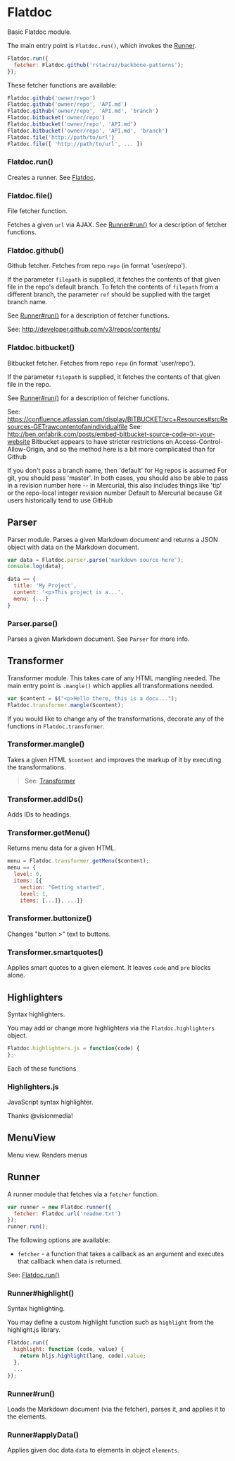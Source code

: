 Flatdoc
=======

Basic Flatdoc module.

The main entry point is `Flatdoc.run()`, which invokes the [Runner].

```js
Flatdoc.run({
  fetcher: Flatdoc.github('rstacruz/backbone-patterns');
});
```

These fetcher functions are available:

```js
Flatdoc.github('owner/repo')
Flatdoc.github('owner/repo', 'API.md')
Flatdoc.github('owner/repo', 'API.md', 'branch')
Flatdoc.bitbucket('owner/repo')
Flatdoc.bitbucket('owner/repo', 'API.md')
Flatdoc.bitbucket('owner/repo', 'API.md', 'branch')
Flatdoc.file('http://path/to/url')
Flatdoc.file([ 'http://path/to/url', ... ])
```



### Flatdoc.run()

Creates a runner.
See [Flatdoc].

### Flatdoc.file()

File fetcher function.

Fetches a given `url` via AJAX.
See [Runner#run()] for a description of fetcher functions.

### Flatdoc.github()

Github fetcher.
Fetches from repo `repo` (in format 'user/repo').

If the parameter `filepath` is supplied, it fetches the contents of that
given file in the repo's default branch. To fetch the contents of
`filepath` from a different branch, the parameter `ref` should be
supplied with the target branch name.

See [Runner#run()] for a description of fetcher functions.

See: http://developer.github.com/v3/repos/contents/

### Flatdoc.bitbucket()

Bitbucket fetcher.
Fetches from repo `repo` (in format 'user/repo').

If the parameter `filepath` is supplied, it fetches the contents of that
given file in the repo.

See [Runner#run()] for a description of fetcher functions.

See: https://confluence.atlassian.com/display/BITBUCKET/src+Resources#srcResources-GETrawcontentofanindividualfile
See: http://ben.onfabrik.com/posts/embed-bitbucket-source-code-on-your-website
Bitbucket appears to have stricter restrictions on
Access-Control-Allow-Origin, and so the method here is a bit
more complicated than for Github

If you don't pass a branch name, then 'default' for Hg repos is assumed
For git, you should pass 'master'. In both cases, you should also be able
to pass in a revision number here -- in Mercurial, this also includes
things like 'tip' or the repo-local integer revision number
Default to Mercurial because Git users historically tend to use GitHub

Parser
------

Parser module.
Parses a given Markdown document and returns a JSON object with data
on the Markdown document.

```js
var data = Flatdoc.parser.parse('markdown source here');
console.log(data);

data == {
  title: 'My Project',
  content: '<p>This project is a...',
  menu: {...}
}
```



### Parser.parse()

Parses a given Markdown document.
See `Parser` for more info.

Transformer
-----------

Transformer module.
This takes care of any HTML mangling needed.  The main entry point is
`.mangle()` which applies all transformations needed.

```js
var $content = $("<p>Hello there, this is a docu...");
Flatdoc.transformer.mangle($content);
```

If you would like to change any of the transformations, decorate any of
the functions in `Flatdoc.transformer`.

### Transformer.mangle()

Takes a given HTML `$content` and improves the markup of it by executing
the transformations.

> See: [Transformer](#transformer)

### Transformer.addIDs()

Adds IDs to headings.

### Transformer.getMenu()

Returns menu data for a given HTML.

```js
menu = Flatdoc.transformer.getMenu($content);
menu == {
  level: 0,
  items: [{
    section: "Getting started",
    level: 1,
    items: [...]}, ...]}
```



### Transformer.buttonize()

Changes "button >" text to buttons.

### Transformer.smartquotes()

Applies smart quotes to a given element.
It leaves `code` and `pre` blocks alone.

Highlighters
------------

Syntax highlighters.

You may add or change more highlighters via the `Flatdoc.highlighters`
object.

```js
Flatdoc.highlighters.js = function(code) {
};
```

Each of these functions

### Highlighters.js

JavaScript syntax highlighter.

Thanks @visionmedia!

MenuView
--------

Menu view. Renders menus

Runner
------

A runner module that fetches via a `fetcher` function.

```js
var runner = new Flatdoc.runner({
  fetcher: Flatdoc.url('readme.txt')
});
runner.run();
```

The following options are available:

 - `fetcher` - a function that takes a callback as an argument and
   executes that callback when data is returned.

See: [Flatdoc.run()]

### Runner#highlight()

Syntax highlighting.

You may define a custom highlight function such as `highlight` from
the highlight.js library.

```js
Flatdoc.run({
  highlight: function (code, value) {
    return hljs.highlight(lang, code).value;
  },
  ...
});
```



### Runner#run()

Loads the Markdown document (via the fetcher), parses it, and applies it
to the elements.

### Runner#applyData()

Applies given doc data `data` to elements in object `elements`.


[Flatdoc]: #flatdoc
[Flatdoc.run()]: #flatdoc-run
[Flatdoc.file()]: #flatdoc-file
[Flatdoc.github()]: #flatdoc-github
[Flatdoc.bitbucket()]: #flatdoc-bitbucket
[Parser]: #parser
[Parser.parse()]: #parser-parse
[Transformer]: #transformer
[Transformer.mangle()]: #transformer-mangle
[Transformer.addIDs()]: #transformer-addids
[Transformer.getMenu()]: #transformer-getmenu
[Transformer.buttonize()]: #transformer-buttonize
[Transformer.smartquotes()]: #transformer-smartquotes
[Highlighters]: #highlighters
[Highlighters.js]: #highlighters-js
[MenuView]: #menuview
[Runner]: #runner
[Runner#highlight()]: #runner-highlight
[Runner#run()]: #runner-run
[Runner#applyData()]: #runner-applydata

